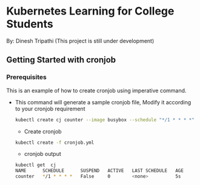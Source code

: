 # Kubernetes Learning for College Students

By: Dinesh Tripathi  (This project is still under development)

## Getting Started with cronjob


### Prerequisites

This is an example of how to create cronjob using imperative command.
* This command will generate a sample cronjob file, Modify it according to your  cronjob requirement
  ```sh
  kubectl create cj counter --image busybox --schedule "*/1 * * * *" --dry-run=client  -o  yaml > cronjob.yml
  ```
  * Create cronjob
  ```sh
  kubectl create -f cronjob.yml
  ```
  * cronjob output
  ```sh
  kubectl get  cj
  NAME      SCHEDULE      SUSPEND   ACTIVE   LAST SCHEDULE   AGE
  counter   */1 * * * *   False     0        <none>          5s
  ```